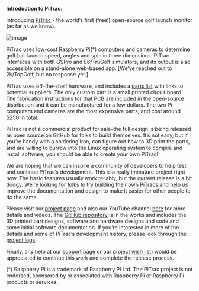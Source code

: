 **Introduction to PiTrac:**

Introducing [PiTrac](https://hackaday.io/project/195042-pitrac-the-diy-golf-launch-monitor) \- the world’s first (free\!) open-source golf launch monitor (as far as we know). 

![image](https://github.com/user-attachments/assets/fbdc9825-b340-47b5-83ad-6c58d4588f34)

PiTrac uses low-cost Raspberry Pi(\*) computers and cameras to determine golf ball launch speed, angles and spin in three dimensions.  PiTrac interfaces with both GSPro and E6/TruGolf simulators, and its output is also accessible on a stand-alone web-based app.  \[We’ve reached out to 2k/TopGolf, but no response yet.\]

PiTrac uses off-the-shelf hardware, and includes a [parts list](https://github.com/jamespilgrim/PiTrac/blob/main/Documentation/PiTrac%20-%20DIY%20LM%20%20Parts%20List.md) with links to potential suppliers.  The only custom part is a small printed circuit board.  The fabrication instructions for that PCB are included in the open-source distribution and it can be manufactured for a few dollars.  The two Pi computers and cameras are the most expensive parts, and cost around $250 in total.

PiTrac is not a commercial product for sale–the full design is being released as open source on GitHub for folks to build themselves.  It’s not easy, but if you’re handy with a soldering iron, can figure out how to 3D print the parts, and are willing to burrow into the Linux operating system to compile and install software, you should be able to create your own PiTrac\!  

We are hoping that we can inspire a community of developers to help test and continue PiTrac’s development.  This is a really immature project right now.  The basic features usually work reliably, but the current release is a bit dodgy.  We’re looking for folks to try building their own PiTracs and help us improve the documentation and design to make it easier for other people to do the same.

Please visit our [project page](https://hackaday.io/project/195042-pitrac-the-diy-golf-launch-monitor) and also our YouTube channel [here](https://www.youtube.com/@PiTrac) for more details and videos.  The [GitHub repository](https://github.com/jamespilgrim/PiTrac) is in the works and includes the 3D printed part designs, software and hardware designs and code and some initial software documentation.  If you’re interested in more of the details and some of PiTrac’s development history, please look through the [project logs](https://hackaday.io/project/195042-pitrac-the-diy-golf-launch-monitor#menu-logs).  

Finally, any help at our [support page](https://ko-fi.com/Pitrac) or our project [wish list](https://www.amazon.com/registries/gl/guest-view/11PSDIVICY8UX)) would be appreciated to continue this work and complete the release process.

(\*) Raspberry Pi is a trademark of Raspberry Pi Ltd.  The PiTrac project is not endorsed, sponsored by or associated with Raspberry Pi or Raspberry Pi products or services.
